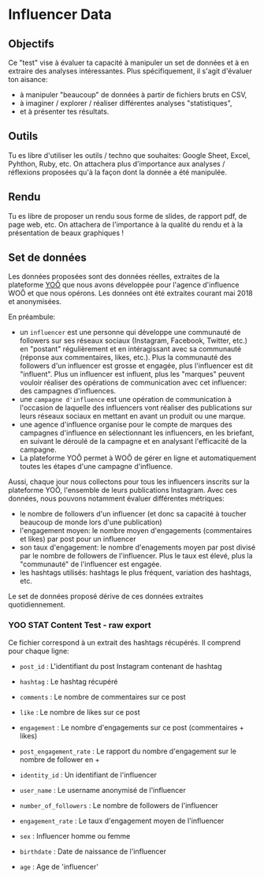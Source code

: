 # Influencer Data

## Objectifs

Ce "test" vise à  évaluer ta capacité à manipuler un set de données et à en extraire des analyses intéressantes. Plus spécifiquement, il s'agit d'évaluer ton aisance:
- à manipuler "beaucoup" de données à partir de fichiers bruts en CSV,
- à imaginer / explorer / réaliser différentes analyses "statistiques",
- et à présenter tes résultats.


## Outils

Tu es libre d'utiliser les outils / techno que souhaites: Google Sheet, Excel, Pyhthon, Ruby, etc. On attachera plus d'importance aux analyses / réflexions proposées qu'à la façon dont la donnée a été manipulée.


## Rendu

Tu es libre de proposer un rendu sous forme de slides, de rapport pdf, de page web, etc. On attachera de l'importance à la qualité du rendu et à la présentation de beaux graphiques !

## Set de données

Les données proposées sont des données réelles, extraites de la plateforme [YOÔ](www.yoo.paris) que nous avons développée pour l'agence d'influence WOÔ et que nous opérons. Les données ont été extraites courant mai 2018 et anonymisées.

En préambule:
- un `influencer` est une personne qui développe une communauté de followers sur ses réseaux sociaux (Instagram, Facebook, Twitter, etc.) en "postant" régulièrement et en intéragissant avec sa communauté (réponse aux commentaires, likes, etc.). Plus la communauté des followers d'un influencer est grosse et engagée, plus l'influencer est dit "influent". Plus un influencer est influent, plus les "marques" peuvent vouloir réaliser des opérations de communication avec cet influencer: des campagnes d'influences.
- une `campagne d'influence` est une opération de communication à l'occasion de laquelle des influencers vont réaliser des publications sur leurs réseaux sociaux en mettant en avant un produit ou une marque.
- une agence d'influence organise pour le compte de marques des campagnes d'influence en sélectionnant les influencers, en les briefant, en suivant le déroulé de la campagne et en analysant l'efficacité de la campagne.
- La plateforme YOÔ permet à WOÔ de gérer en ligne et automatiquement toutes les étapes d'une campagne d'influence.

Aussi, chaque jour nous collectons pour tous les influencers inscrits sur la plateforme YOÔ, l'ensemble de leurs publications Instagram. Avec ces données, nous pouvons notamment évaluer différentes métriques:
- le nombre de followers d'un influencer (et donc sa capacité à toucher beaucoup de monde lors d'une publication)
- l'engagement moyen: le nombre moyen d'engagements (commentaires et likes) par post pour un influencer
- son taux d'engagement: le nombre d'enagements moyen par post divisé par le nombre de followers de l'influencer. Plus le taux est élevé, plus la "communauté" de l'influencer est engagée.
- les hashtags utilisés: hashtags le plus fréquent, variation des hashtags, etc.

Le set de données proposé dérive de ces données extraites quotidiennement.

### YOO STAT Content Test - raw export

Ce fichier correspond à un extrait des hashtags récupérés. Il comprend pour chaque ligne:

- `post_id` : L'identifiant du post Instagram contenant de hashtag

- `hashtag` : Le hashtag récupéré
- `comments` : Le nombre de commentaires sur ce post
- `like` : Le nombre de likes sur ce post
- `engagement` : Le nombre d'engagements sur ce post (commentaires + likes)
- `post_engagement_rate` : Le rapport du nombre d'engagement sur le nombre de follower en +
- `identity_id` : Un identifiant de l'influencer
- `user_name` : Le username anonymisé de l'influencer
- `number_of_followers` : Le nombre de followers de l'influencer
- `engagement_rate` : Le taux d'engagement moyen de l'influencer
- `sex` : Influencer homme ou femme
- `birthdate` : Date de naissance de l'influencer
- `age` : Age de 'influencer'
